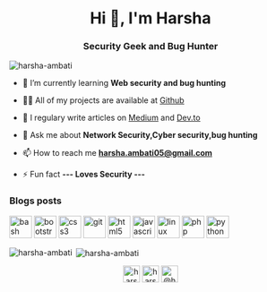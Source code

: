 <h1 align="center">Hi 👋, I'm Harsha</h1>
<h3 align="center">Security Geek and Bug Hunter</h3>

<p align="left"> <img src="https://komarev.com/ghpvc/?username=harsha-ambati" alt="harsha-ambati" /> </p>

- 🌱 I’m currently learning **Web security and bug hunting**

- 👨‍💻 All of my projects are available at [Github](https://github.com/Harsha-Ambati)

- 📝 I regulary write articles on [Medium](https://medium.com/@harsha.ambati) and [Dev.to](https://dev.to/harshaambati)

- 💬 Ask me about **Network Security,Cyber security,bug hunting**

- 📫 How to reach me **harsha.ambati05@gmail.com**

- ⚡ Fun fact **--- Loves Security ---**

### Blogs posts
<!-- BLOG-POST-LIST:START -->
<!-- BLOG-POST-LIST:END -->

<p align="left"><img src="https://www.vectorlogo.zone/logos/gnu_bash/gnu_bash-icon.svg" alt="bash" width="40" height="40"/> <img src="https://devicons.github.io/devicon/devicon.git/icons/bootstrap/bootstrap-plain.svg" alt="bootstrap" width="40" height="40"/> <img src="https://devicons.github.io/devicon/devicon.git/icons/css3/css3-original-wordmark.svg" alt="css3" width="40" height="40"/> <img src="https://www.vectorlogo.zone/logos/git-scm/git-scm-icon.svg" alt="git" width="40" height="40"/> <img src="https://devicons.github.io/devicon/devicon.git/icons/html5/html5-original-wordmark.svg" alt="html5" width="40" height="40"/> <img src="https://devicons.github.io/devicon/devicon.git/icons/javascript/javascript-original.svg" alt="javascript" width="40" height="40"/> <img src="https://devicons.github.io/devicon/devicon.git/icons/linux/linux-original.svg" alt="linux" width="40" height="40"/> <img src="https://devicons.github.io/devicon/devicon.git/icons/php/php-original.svg" alt="php" width="40" height="40"/> <img src="https://devicons.github.io/devicon/devicon.git/icons/python/python-original.svg" alt="python" width="40" height="40"/></p><p><img align="left" src="https://github-readme-stats.vercel.app/api/top-langs/?username=harsha-ambati&layout=compact&hide=html" alt="harsha-ambati" /></p>

<p>&nbsp;<img align="center" src="https://github-readme-stats.vercel.app/api?username=harsha-ambati&show_icons=true" alt="harsha-ambati" /></p>

<p align="center">
<a href="https://twitter.com/harsha0x01" target="blank"><img align="center" src="https://cdn.jsdelivr.net/npm/simple-icons@3.0.1/icons/twitter.svg" alt="harsha0x01" height="30" width="30" /></a>
<a href="https://linkedin.com/in/harsha-ambati" target="blank"><img align="center" src="https://cdn.jsdelivr.net/npm/simple-icons@3.0.1/icons/linkedin.svg" alt="harsha-ambati" height="30" width="30" /></a>
<a href="https://medium.com/@harsha.ambati" target="blank"><img align="center" src="https://cdn.jsdelivr.net/npm/simple-icons@3.0.1/icons/medium.svg" alt="@harsha.ambati" height="30" width="30" /></a>
</p>
